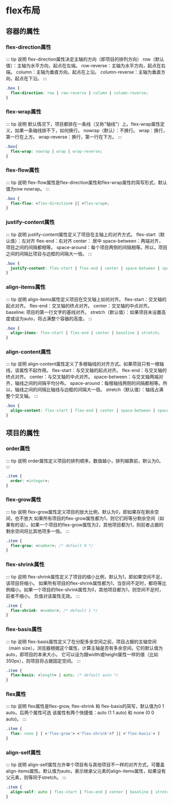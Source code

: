 # flex布局
## 容器的属性
### flex-direction属性
::: tip 说明
flex-direction属性决定主轴的方向（即项目的排列方向）
row（默认值）：主轴为水平方向，起点在左端。
row-reverse：主轴为水平方向，起点在右端。
column：主轴为垂直方向，起点在上沿。
column-reverse：主轴为垂直方向，起点在下沿。
:::
``` css
.box {
  flex-direction: row | row-reverse | column | column-reverse;
}
```
### flex-wrap属性
::: tip 说明
默认情况下，项目都排在一条线（又称"轴线"）上。flex-wrap属性定义，如果一条轴线排不下，如何换行。
nowrap（默认）：不换行。
wrap：换行，第一行在上方。
wrap-reverse：换行，第一行在下方。
:::
``` css
.box{
  flex-wrap: nowrap | wrap | wrap-reverse;
}
```
### flex-flow属性
::: tip 说明
flex-flow属性是flex-direction属性和flex-wrap属性的简写形式，默认值为row nowrap。
:::
``` css
.box {
  flex-flow: <flex-direction> || <flex-wrap>;
}
```
### justify-content属性
::: tip 说明
justify-content属性定义了项目在主轴上的对齐方式。
flex-start（默认值）：左对齐
flex-end：右对齐
center： 居中
space-between：两端对齐，项目之间的间隔都相等。
space-around：每个项目两侧的间隔相等。所以，项目之间的间隔比项目与边框的间隔大一倍。
:::
``` css
.box {
  justify-content: flex-start | flex-end | center | space-between | space-around;
}
```
### align-items属性
::: tip 说明
align-items属性定义项目在交叉轴上如何对齐。
flex-start：交叉轴的起点对齐。
flex-end：交叉轴的终点对齐。
center：交叉轴的中点对齐。
baseline: 项目的第一行文字的基线对齐。
stretch（默认值）：如果项目未设置高度或设为auto，将占满整个容器的高度。
:::
``` css
.box {
  align-items: flex-start | flex-end | center | baseline | stretch;
}
```
### align-content属性
::: tip 说明
align-content属性定义了多根轴线的对齐方式。如果项目只有一根轴线，该属性不起作用。
flex-start：与交叉轴的起点对齐。
flex-end：与交叉轴的终点对齐。
center：与交叉轴的中点对齐。
space-between：与交叉轴两端对齐，轴线之间的间隔平均分布。
space-around：每根轴线两侧的间隔都相等。所以，轴线之间的间隔比轴线与边框的间隔大一倍。
stretch（默认值）：轴线占满整个交叉轴。
:::
``` css
.box {
  align-content: flex-start | flex-end | center | space-between | space-around | stretch;
}
```
## 项目的属性
### order属性
::: tip 说明
order属性定义项目的排列顺序。数值越小，排列越靠前，默认为0。
:::
``` css
.item {
  order: <integer>;
}
```
### flex-grow属性
::: tip 说明
flex-grow属性定义项目的放大比例，默认为0，即如果存在剩余空间，也不放大
如果所有项目的flex-grow属性都为1，则它们将等分剩余空间（如果有的话）。如果一个项目的flex-grow属性为2，其他项目都为1，则前者占据的剩余空间将比其他项多一倍。
:::
``` css
.item {
  flex-grow: <number>; /* default 0 */
}
```
### flex-shrink属性
::: tip 说明
flex-shrink属性定义了项目的缩小比例，默认为1，即如果空间不足，该项目将缩小。
如果所有项目的flex-shrink属性都为1，当空间不足时，都将等比例缩小。如果一个项目的flex-shrink属性为0，其他项目都为1，则空间不足时，前者不缩小。
负值对该属性无效。
:::
``` css
.item {
  flex-shrink: <number>; /* default 1 */
}
```
### flex-basis属性
::: tip 说明
flex-basis属性定义了在分配多余空间之前，项目占据的主轴空间（main size）。浏览器根据这个属性，计算主轴是否有多余空间。它的默认值为auto，即项目的本来大小。
它可以设为跟width或height属性一样的值（比如350px），则项目将占据固定空间。
:::
``` css
.item {
  flex-basis: <length> | auto; /* default auto */
}
```
### flex属性
::: tip 说明
flex属性是flex-grow, flex-shrink 和 flex-basis的简写，默认值为0 1 auto。后两个属性可选
该属性有两个快捷值：auto (1 1 auto) 和 none (0 0 auto)。
:::
``` css
.item {
  flex: none | [ <'flex-grow'> <'flex-shrink'>? || <'flex-basis'> ]
}
```
### align-self属性
::: tip 说明
align-self属性允许单个项目有与其他项目不一样的对齐方式，可覆盖align-items属性。默认值为auto，表示继承父元素的align-items属性，如果没有父元素，则等同于stretch。
:::
``` css
.item {
  align-self: auto | flex-start | flex-end | center | baseline | stretch;
}
```